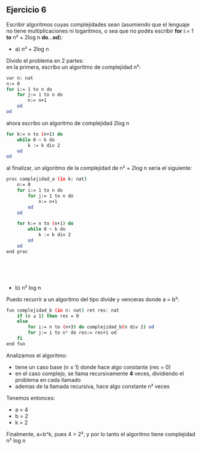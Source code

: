 ## Ejercicio 6
Escribir algoritmos cuyas complejidades sean (asumiendo que el lenguaje no tiene multiplicaciones ni logaritmos, o sea que no podés escribir **for** i:= 1 **to** n² + 2log n **do**...**od**):

- a) n² + 2log n

Divido el problema en 2 partes:<br>
en la primera, escribo un algorítmo de complejidad n²:
```bash
var n: nat
n:= 0
for i:= 1 to n do
    for j:= 1 to n do
        n:= n+1
    od
od
```
ahora escribo un algoritmo de complejidad 2log n
```bash
for k:= n to (n+1) do
    while 0 < k do
        k := k div 2
    od
od
```

al finalizar, un algoritmo de la complejidad de n² + 2log n seria el siguiente:
```bash
proc complejidad_a (in k: nat)
    n:= 0
    for i:= 1 to n do
        for j:= 1 to n do
            n:= n+1
        od
    od

    for k:= n to (n+1) do
        while 0 < k do
            k := k div 2
        od
    od
end proc
```

<br><br><br>

- b) n² log n

Puedo recurrir a un algoritmo del tipo divide y venceras donde a = b²:
```bash
fun complejidad_b (in n: nat) ret res: nat
    if (n ≤ 1) then res = 0
    else
        for i:= n to (n+3) do complejidad_b(n div 2) od
        for j:= 1 to n² do res:= res+1 od
    fi
end fun
```
Analizamos el algoritmo:
- tiene un caso base (n ≤ 1) donde hace algo constante (res = 0)    
- en el caso complejo, se llama recursivamente **4** veces, dividiendo el problema en cada llamado
- ademas de la llamada recursiva, hace algo constante n² veces

Tenemos entonces:
- a = 4
- b = 2
- k = 2

Finalmente, a=b^k, pues 4 = 2², y por lo tanto el algoritmo tiene complejidad n² log n
